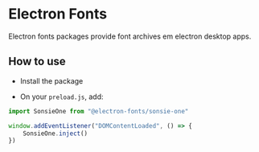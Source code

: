 # Electron Fonts

Electron fonts packages provide font archives em electron desktop apps.

## How to use

* Install the package

* On your `preload.js`, add:

```ts
import SonsieOne from "@electron-fonts/sonsie-one"

window.addEventListener("DOMContentLoaded", () => {
    SonsieOne.inject()
})
```